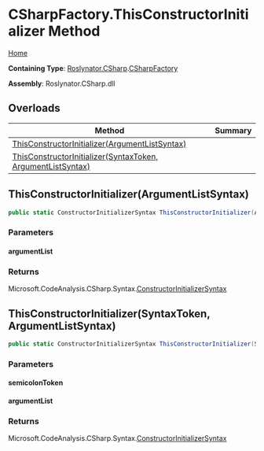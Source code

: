 <a name="_top"></a>

# CSharpFactory\.ThisConstructorInitializer Method

[Home](../../../../README.md#_top)

**Containing Type**: [Roslynator.CSharp](../../README.md#_top)\.[CSharpFactory](../README.md#_top)

**Assembly**: Roslynator\.CSharp\.dll

## Overloads

| Method | Summary |
| ------ | ------- |
| [ThisConstructorInitializer(ArgumentListSyntax)](#Roslynator_CSharp_CSharpFactory_ThisConstructorInitializer_Microsoft_CodeAnalysis_CSharp_Syntax_ArgumentListSyntax_) | |
| [ThisConstructorInitializer(SyntaxToken, ArgumentListSyntax)](#Roslynator_CSharp_CSharpFactory_ThisConstructorInitializer_Microsoft_CodeAnalysis_SyntaxToken_Microsoft_CodeAnalysis_CSharp_Syntax_ArgumentListSyntax_) | |

## ThisConstructorInitializer\(ArgumentListSyntax\) <a name="Roslynator_CSharp_CSharpFactory_ThisConstructorInitializer_Microsoft_CodeAnalysis_CSharp_Syntax_ArgumentListSyntax_"></a>

```csharp
public static ConstructorInitializerSyntax ThisConstructorInitializer(ArgumentListSyntax argumentList = null)
```

### Parameters

#### argumentList

### Returns

Microsoft\.CodeAnalysis\.CSharp\.Syntax\.[ConstructorInitializerSyntax](https://docs.microsoft.com/en-us/dotnet/api/microsoft.codeanalysis.csharp.syntax.constructorinitializersyntax)

## ThisConstructorInitializer\(SyntaxToken, ArgumentListSyntax\) <a name="Roslynator_CSharp_CSharpFactory_ThisConstructorInitializer_Microsoft_CodeAnalysis_SyntaxToken_Microsoft_CodeAnalysis_CSharp_Syntax_ArgumentListSyntax_"></a>

```csharp
public static ConstructorInitializerSyntax ThisConstructorInitializer(SyntaxToken semicolonToken, ArgumentListSyntax argumentList)
```

### Parameters

#### semicolonToken

#### argumentList

### Returns

Microsoft\.CodeAnalysis\.CSharp\.Syntax\.[ConstructorInitializerSyntax](https://docs.microsoft.com/en-us/dotnet/api/microsoft.codeanalysis.csharp.syntax.constructorinitializersyntax)

